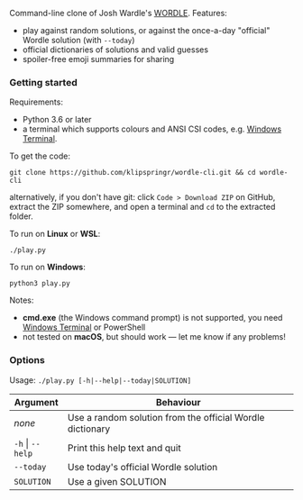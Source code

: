 Command-line clone of Josh Wardle's [WORDLE](https://www.powerlanguage.co.uk/wordle/). Features:
- play against random solutions, or against the once-a-day "official" Wordle solution (with `--today`)
- official dictionaries of solutions and valid guesses
- spoiler-free emoji summaries for sharing

### Getting started
Requirements:
- Python 3.6 or later
- a terminal which supports colours and ANSI CSI codes, e.g. [Windows Terminal](https://aka.ms/terminal).

To get the code:
```
git clone https://github.com/klipspringr/wordle-cli.git && cd wordle-cli
```
alternatively, if you don't have git: click `Code > Download ZIP` on GitHub, extract the ZIP somewhere, and open a terminal and `cd` to the extracted folder.

To run on **Linux** or **WSL**:
```
./play.py
```
To run on **Windows**:
```
python3 play.py
```
Notes:
- **cmd.exe** (the Windows command prompt) is not supported, you need [Windows Terminal](https://aka.ms/terminal) or PowerShell
- not tested on **macOS**, but should work &mdash; let me know if any problems!

### Options
Usage: `./play.py [-h|--help|--today|SOLUTION]`

|Argument               |Behaviour                                                  |
|-----------------------|-----------------------------------------------------------|
|_none_                 |Use a random solution from the official Wordle dictionary  |
|`-h` &#124; `--help`   |Print this help text and quit                              |
|`--today`              |Use today's official Wordle solution                       |
|`SOLUTION`             |Use a given SOLUTION                                       |

